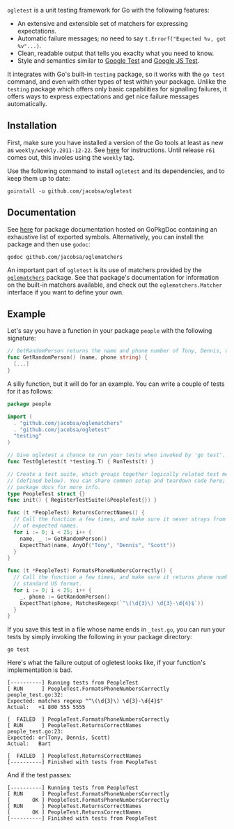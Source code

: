 `ogletest` is a unit testing framework for Go with the following features:

 *  An extensive and extensible set of matchers for expressing expectations.
 *  Automatic failure messages; no need to say `t.Errorf("Expected %v, got
    %v"...)`.
 *  Clean, readable output that tells you exaclty what you need to know.
 *  Style and semantics similar to [Google Test][googletest] and
    [Google JS Test][google-js-test].

It integrates with Go's built-in `testing` package, so it works with the
`go test` command, and even with other types of test within your package. Unlike
the `testing` package which offers only basic capabilities for signalling
failures, it offers ways to express expectations and get nice failure messages
automatically.


Installation
------------

First, make sure you have installed a version of the Go tools at least as new as
`weekly/weekly.2011-12-22`. See [here][golang-install] for instructions. Until
release `r61` comes out, this involes using the `weekly` tag.

Use the following command to install `ogletest` and its dependencies, and to
keep them up to date:

    goinstall -u github.com/jacobsa/ogletest


Documentation
-------------

See [here][reference] for package documentation hosted on GoPkgDoc containing an
exhaustive list of exported symbols. Alternatively, you can install the package
and then use `godoc`:

    godoc github.com/jacobsa/oglematchers

An important part of `ogletest` is its use of matchers provided by the
[`oglematchers`][matcher-reference] package. See that package's documentation
for information on the built-in matchers available, and check out the
`oglematchers.Matcher` interface if you want to define your own.


Example
-------

Let's say you have a function in your package `people` with the following
signature:

```go
// GetRandomPerson returns the name and phone number of Tony, Dennis, or Scott.
func GetRandomPerson() (name, phone string) {
  [...]
}
```

A silly function, but it will do for an example. You can write a couple of tests
for it as follows:

```go
package people

import (
  . "github.com/jacobsa/oglematchers"
  . "github.com/jacobsa/ogletest"
  "testing"
)

// Give ogletest a chance to run your tests when invoked by 'go test'.
func TestOgletest(t *testing.T) { RunTests(t) }

// Create a test suite, which groups together logically related test methods
// (defined below). You can share common setup and teardown code here; see the
// package docs for more info.
type PeopleTest struct {}
func init() { RegisterTestSuite(&PeopleTest{}) }

func (t *PeopleTest) ReturnsCorrectNames() {
  // Call the function a few times, and make sure it never strays from the set
  // of expected names.
  for i := 0; i < 25; i++ {
    name, _ := GetRandomPerson()
    ExpectThat(name, AnyOf("Tony", "Dennis", "Scott"))
  }
}

func (t *PeopleTest) FormatsPhoneNumbersCorrectly() {
  // Call the function a few times, and make sure it returns phone numbers in a
  // standard US format.
  for i := 0; i < 25; i++ {
    _, phone := GetRandomPerson()
    ExpectThat(phone, MatchesRegexp(`^\(\d{3}\) \d{3}-\d{4}$`))
  }
}
```

If you save this test in a file whose name ends in `_test.go`, you can run your
tests by simply invoking the following in your package directory:

    go test

Here's what the failure output of ogletest looks like, if your function's
implementation is bad.

    [----------] Running tests from PeopleTest
    [ RUN      ] PeopleTest.FormatsPhoneNumbersCorrectly
    people_test.go:32:
    Expected: matches regexp "^\(\d{3}\) \d{3}-\d{4}$"
    Actual:   +1 800 555 5555
    
    [  FAILED  ] PeopleTest.FormatsPhoneNumbersCorrectly
    [ RUN      ] PeopleTest.ReturnsCorrectNames
    people_test.go:23:
    Expected: or(Tony, Dennis, Scott)
    Actual:   Bart
    
    [  FAILED  ] PeopleTest.ReturnsCorrectNames
    [----------] Finished with tests from PeopleTest

And if the test passes:

    [----------] Running tests from PeopleTest
    [ RUN      ] PeopleTest.FormatsPhoneNumbersCorrectly
    [       OK ] PeopleTest.FormatsPhoneNumbersCorrectly
    [ RUN      ] PeopleTest.ReturnsCorrectNames
    [       OK ] PeopleTest.ReturnsCorrectNames
    [----------] Finished with tests from PeopleTest


[reference]: http://gopkgdoc.appspot.com/pkg/github.com/jacobsa/ogletest
[matcher-reference]: http://gopkgdoc.appspot.com/pkg/github.com/jacobsa/oglematchers
[golang-install]: http://golang.org/doc/install.html#releases
[googletest]: http://code.google.com/p/googletest/
[google-js-test]: http://code.google.com/p/google-js-test/
[howtowrite]: http://golang.org/doc/code.html
